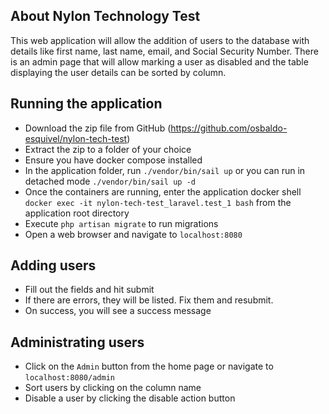 ## About Nylon Technology Test

This web application will allow the addition of users to the database with details like first name, last name, email, and Social Security Number. There is an admin page that will allow marking a user as disabled and the table displaying the user details can be sorted by column.

## Running the application

- Download the zip file from GitHub (https://github.com/osbaldo-esquivel/nylon-tech-test)
- Extract the zip to a folder of your choice
- Ensure you have docker compose installed
- In the application folder, run `./vendor/bin/sail up` or you can run in detached mode `./vendor/bin/sail up -d`
- Once the containers are running, enter the application docker shell `docker exec -it nylon-tech-test_laravel.test_1 bash` from the application root directory
- Execute `php artisan migrate` to run migrations
- Open a web browser and navigate to `localhost:8080`

## Adding users

- Fill out the fields and hit submit
- If there are errors, they will be listed. Fix them and resubmit.
- On success, you will see a success message

## Administrating users

- Click on the `Admin` button from the home page or navigate to `localhost:8080/admin`
- Sort users by clicking on the column name
- Disable a user by clicking the disable action button
